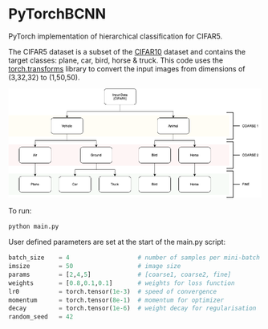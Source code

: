 # PyTorchBCNN
PyTorch implementation of hierarchical classification for CIFAR5. 


The CIFAR5 dataset is a subset of the [CIFAR10](https://www.cs.toronto.edu/~kriz/cifar.html) dataset and contains the target classes: plane, car, bird, horse & truck. This code uses the [torch.transforms]() library to convert the input images from dimensions of (3,32,32) to (1,50,50).


![](/media/CIFAR5.png)

To run:

```python
python main.py
```

User defined parameters are set at the start of the main.py script:

```python
batch_size    = 4                   # number of samples per mini-batch
imsize        = 50                  # image size
params        = [2,4,5]             # [coarse1, coarse2, fine]
weights       = [0.8,0.1,0.1]       # weights for loss function
lr0           = torch.tensor(1e-3)  # speed of convergence
momentum      = torch.tensor(8e-1)  # momentum for optimizer
decay         = torch.tensor(1e-6)  # weight decay for regularisation
random_seed   = 42
```
